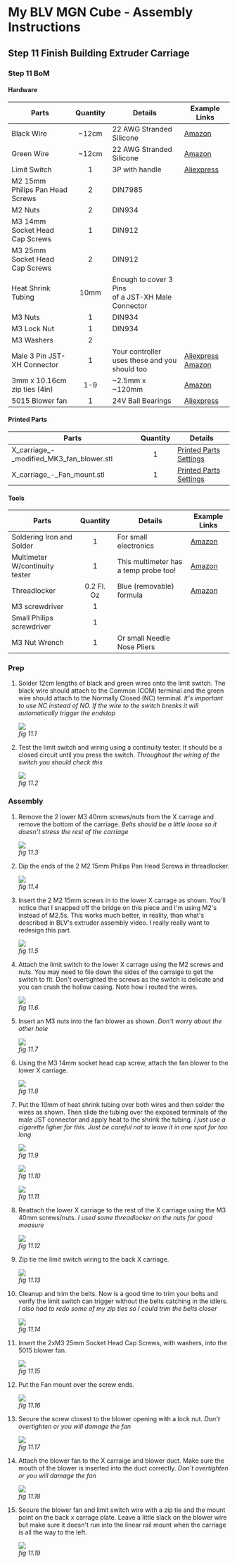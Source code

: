 # My BLV MGN Cube - Assembly Instructions

## Step 11 Finish Building Extruder Carriage

### Step 11 BoM

#### Hardware
| Parts     | Quantity | Details | Example Links |
|-----------|:--------:|---------|---------------|
| Black Wire | ~12cm | 22 AWG Stranded Silicone | [Amazon](https://amzn.to/3ruTli7) |
| Green Wire | ~12cm | 22 AWG Stranded Silicone | [Amazon](https://amzn.to/3ruTli7) |
| Limit Switch | 1 | 3P with handle | [Aliexpress](https://s.click.aliexpress.com/e/_A4VObA) |
| M2 15mm Philips Pan Head Screws | 2 | DIN7985 | |
| M2 Nuts | 2 | DIN934 | |
| M3 14mm Socket Head Cap Screws | 1 | DIN912 | |
| M3 25mm Socket Head Cap Screws | 2 | DIN912 | |
| Heat Shrink Tubing | 10mm | Enough to cover 3 Pins <BR>of a JST-XH Male Connector | |
| M3 Nuts | 1 | DIN934 | |
| M3 Lock Nut | 1 | DIN934 | |
| M3 Washers | 2 | | |
| Male 3 Pin JST-XH Connector | 1 | Your controller uses these and you should too | [Aliexpress](https://s.click.aliexpress.com/e/_AWPLkY) [Amazon](https://amzn.to/3u0TiMD) |
| 3mm x 10.16cm zip ties (4in)  | 1-9 | ~2.5mm x ~120mm | [Amazon](https://amzn.to/3p2nDaE) |
| 5015 Blower fan | 1 | 24V Ball Bearings | [Aliexpress](https://s.click.aliexpress.com/e/_A9XEXg) |


 

#### Printed Parts
| Parts     | Quantity | Details |
|-----------|:--------:|---------|
| X_carriage_-_modified_MK3_fan_blower.stl | 1 | [Printed Parts Settings](../partsSettings) |
| X_carriage_-_Fan_mount.stl | 1 | [Printed Parts Settings](../partsSettings) |

#### Tools
| Parts     | Quantity | Details | Example Links |
|-----------|:--------:|---------|---------------|
| Soldering Iron and Solder | 1 | For small electronics | [Amazon](https://amzn.to/3rvsgLI) |
| Multimeter W/continuity tester | 1 | This multimeter has a temp probe too! | [Amazon](https://amzn.to/3sxUjeT) |
| Threadlocker | 0.2 Fl. Oz | Blue (removable) formula | [Amazon](https://amzn.to/3w539Tr) |
| M3 screwdriver | 1 | | |
| Small Philips screwdriver |1 | | |
| M3 Nut Wrench | 1 | Or small Needle Nose Pliers | |

### Prep

1. Solder 12cm lengths of black and green wires onto the limit switch. The black wire should attach to the Common (COM) terminal and the green wire should attach to the Normally Closed (NC) terminal. *It's important to use NC instead of NO. If the wire to the switch breaks it will automatically trigger the endstop*

    ![](img/11-SolderSWWires.jpeg)\
    *fig 11.1*

2. Test the limit switch and wiring using a continuity tester. It should be a closed circuit until you press the switch. *Throughout the wiring of the switch you should check this*

    ![](img/11-ContTest.jpeg)\
    *fig 11.2*

### Assembly
1. Remove the 2 lower M3 40mm screws/nuts from the X carrage and remove the bottom of the carriage. *Belts should be a little loose so it doesn't stress the rest of the carriage*

    ![](img/11-RemoveBottomXCarriage.jpeg)\
    *fig 11.3*

2. Dip the ends of the 2 M2 15mm Philips Pan Head Screws in threadlocker.

    ![](img/11-threadlocker.jpeg)\
    *fig 11.4*

3. Insert the 2 M2 15mm screws in to the lower X carrage as shown. You'll notice that I snapped off the bridge on this piece and I'm using M2's instead of M2.5s. This works much better, in reality, than what's described in BLV's extruder assembly video. I really really want to redesign this part.

    ![](img/11-M2ScrewsCarriage.jpeg)\
    *fig 11.5*

4. Attach the limit switch to the lower X carrage using the M2 screws and nuts. You may need to file down the sides of the carraige to get the switch to fit. Don't overtighted the screws as the switch is delicate and you can crush the hollow casing. Note how I routed the wires.

    ![](img/11-AttachSwitch.jpeg)\
    *fig 11.6*

5.  Insert an M3 nuts into the fan blower as shown. *Don't worry about the other hole*

    ![](img/11-M3inFanDuct.jpeg)\
    *fig 11.7*

6. Using the M3 14mm socket head cap screw, attach the fan blower to the lower X carriage.

    ![](img/11-AttachDuct.jpeg)\
    *fig 11.8*

7. Put the 10mm of heat shrink tubing over both wires and then solder the wires as shown. Then slide the tubing over the exposed terminals of the male JST connector and apply heat to the shrink the tubing. *I just use a cigarette ligher for this. Just be careful not to leave it in one spot for too long*

    ![](img/11-AttachSWConnector.jpeg)\
    *fig 11.9*


    ![](img/11-JSTWired.jpeg)\
    *fig 11.10*

    ![](img/11-JSTHeatShrink.jpeg)\
    *fig 11.11*

8. Reattach the lower X carriage to the rest of the X carriage using the M3 40mm screws/nuts. *I used some threadlocker on the nuts for good measure*

    ![](img/11-ReattachLowerXcarriage.jpeg)\
    *fig 11.12*

9. Zip tie the limit switch wiring to the back X carriage.

    ![](img/11-SecureSWWiring.jpeg)\
    *fig 11.13*

9. Cleanup and trim the belts. Now is a good time to trim your belts and verify the limit switch can trigger without the belts catching in the idlers. *I also had to redo some of my zip ties so I could trim the belts closer*

    ![](img/11-TrimBelts.jpeg)\
    *fig 11.14*

10. Insert the 2xM3 25mm Socket Head Cap Screws, with washers, into the 5015 blower fan.

    ![](img/11-screwsInBlower.jpeg)\
    *fig 11.15*

11. Put the Fan mount over the screw ends.

    ![](img/11-addFanMount.jpeg)\
    *fig 11.16*

12. Secure the screw closest to the blower opening with a lock nut. *Don't overtighten or you will damage the fan*

    ![](img/11-lockNutFanMount.jpeg)\
    *fig 11.17*

13. Attach the blower fan to the X carraige and blower duct. Make sure the mouth of the blower is inserted into the duct correctly. *Don't overtighten or you will damage the fan*

    ![](img/11-attachBlowerFan.jpeg)\
    *fig 11.18*

14. Secure the blower fan and limit switch wire with a zip tie and the mount point on the back x carrage plate. Leave a little slack on the blower wire but make sure it doesn't run into the linear rail mount when the carriage is all the way to the left.

    ![](img/11-FanCableCleanup.jpeg)\
    *fig 11.19*




